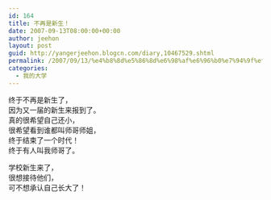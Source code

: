 ```yaml
---
id: 164
title: 不再是新生！
date: 2007-09-13T08:00:00+00:00
author: jeehon
layout: post
guid: http://yangerjeehon.blogcn.com/diary,10467529.shtml
permalink: /2007/09/13/%e4%b8%8d%e5%86%8d%e6%98%af%e6%96%b0%e7%94%9f%ef%bc%81/
categories:
  - 我的大学
---
```

终于不再是新生了，  
因为又一届的新生来报到了。  
真的很希望自己还小，  
很希望看到谁都叫师哥师姐，  
终于结束了一个时代！  
终于有人叫我师哥了。

学校新生来了，  
很想接待他们，  
可不想承认自己长大了！